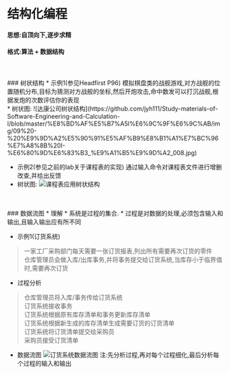 结构化编程
=========

#### 思想:自顶向下,逐步求精
#### 格式:算法 + 数据结构
<br>
<br>
### 树状结构
* 示例1(参见Headfirst P96)
模拟棋盘类的战舰游戏,对方战舰的位置随机分布,目标为猜测对方战舰的坐标,然后开炮攻击,命中数发可以打沉战舰,根据发炮的次数评估你的表现<br>
* 树状图:
![达康公司树状结构](https://github.com/jyh111/Study-materials-of-Software-Engineering-and-Calculation-I/blob/master/%E8%BD%AF%E5%B7%A5I%E6%9C%9F%E6%9C%AB/img/09%20-%20%E9%9D%A2%E5%90%91%E5%AF%B9%E8%B1%A1%E7%BC%96%E7%A8%8B%20I-%E6%80%9D%E6%83%B3_%E9%A1%B5%E9%9D%A2_008.jpg)

* 示例2(参见之前的lab关于课程表的实现)
通过输入命令对课程表文件进行增删改查,并给出反馈
* 树状图:
![课程表应用树状结构](https://github.com/jyh111/Study-materials-of-Software-Engineering-and-Calculation-I/blob/master/%E8%BD%AF%E5%B7%A5I%E6%9C%9F%E6%9C%AB/img/09%20-%20%E9%9D%A2%E5%90%91%E5%AF%B9%E8%B1%A1%E7%BC%96%E7%A8%8B%20I-%E6%80%9D%E6%83%B3_%E9%A1%B5%E9%9D%A2_030.jpg)
<br>
<br>
### 数据流图
* 理解
  * 系统是过程的集合.
  * 过程是对数据的处理,必须包含输入和输出,且输入输出应有所不同

* 示例1(订货系统)
> 一家工厂采购部门每天需要一张订货报表,列出所有需要再次订货的零件<br>
> 仓库管理员会做入库/出库事务,并将事务提交给订货系统,当库存小于临界值时,需要再次订货<br>

* 过程分析
> 仓库管理员将入库/事务传给订货系统<br>
> 订货系统接收事务<br>
> 订货系统根据原有库存清单和事务更新库存清单<br>
> 订货系统根据新生成的库存清单生成需要订货的订货清单<br>
> 订货系统将订货清单提交给采购员<br>
> 采购员接受订货清单<br>

* 数据流图
![订货系统数据流图](https://github.com/jyh111/Study-materials-of-Software-Engineering-and-Calculation-I/blob/master/%E8%BD%AF%E5%B7%A5I%E6%9C%9F%E6%9C%AB/img/%E7%BB%93%E6%9E%84%E5%8C%96%E7%BC%96%E7%A8%8BI-%E6%80%9D%E6%83%B3/06%20-%20%E7%BB%93%E6%9E%84%E5%8C%96%E7%BC%96%E7%A8%8B%20I%20-%20%E6%80%9D%E6%83%B3_%E9%A1%B5%E9%9D%A2_19.jpg)
注:先分析过程,再对每个过程细化,最后分析每个过程的输入和输出<br>
